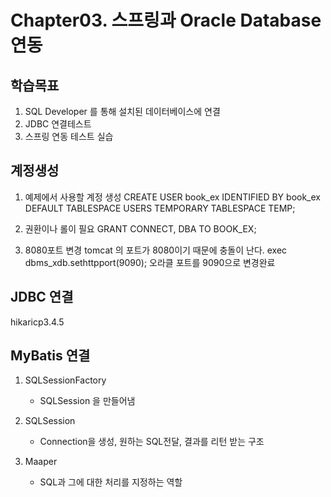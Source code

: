 # Chapter03. 스프링과 Oracle Database 연동

## 학습목표

1. SQL Developer 를 통해 설치된 데이터베이스에 연결
2. JDBC 연결테스트
3. 스프링 연동 테스트 실습

## 계정생성

1. 예제에서 사용할 계정 생성
   CREATE USER book_ex IDENTIFIED BY book_ex
   DEFAULT TABLESPACE USERS
   TEMPORARY TABLESPACE TEMP;

2. 권환이나 롤이 필요
   GRANT CONNECT, DBA TO BOOK_EX;

3. 8080포트 변경
   tomcat 의 포트가 8080이기 때문에 충돌이 난다.
   exec dbms_xdb.sethttpport(9090);
   오라클 포트를 9090으로 변경완료

## JDBC 연결

hikaricp3.4.5


## MyBatis 연결

1. SQLSessionFactory
   - SQLSession 을 만들어냄

2. SQLSession
   - Connection을 생성, 원하는 SQL전달, 결과를 리턴 받는 구조

3. Maaper
   - SQL과 그에 대한 처리를 지정하는 역할
   